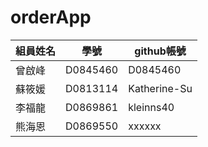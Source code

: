 # orderApp

  組員姓名  |  學號  | github帳號
 --------- | ------ | ---------
  曾啟峰   | D0845460| D0845460
  蘇筱媛   | D0813114| Katherine-Su
  李福龍   | D0869861|kleinns40
  熊海恩   | D0869550| xxxxxx
